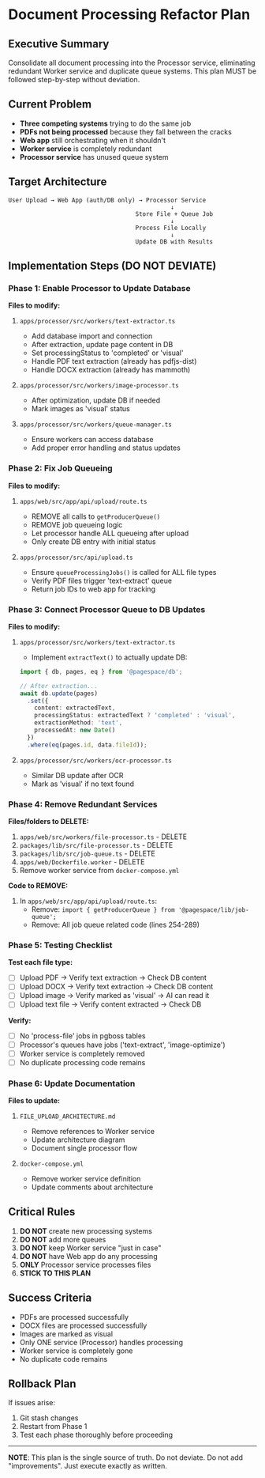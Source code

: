 # Document Processing Refactor Plan

## Executive Summary
Consolidate all document processing into the Processor service, eliminating redundant Worker service and duplicate queue systems. This plan MUST be followed step-by-step without deviation.

## Current Problem
- **Three competing systems** trying to do the same job
- **PDFs not being processed** because they fall between the cracks
- **Web app** still orchestrating when it shouldn't
- **Worker service** is completely redundant
- **Processor service** has unused queue system

## Target Architecture
```
User Upload → Web App (auth/DB only) → Processor Service
                                              ↓
                                    Store File + Queue Job
                                              ↓
                                    Process File Locally
                                              ↓
                                    Update DB with Results
```

## Implementation Steps (DO NOT DEVIATE)

### Phase 1: Enable Processor to Update Database
**Files to modify:**
1. `apps/processor/src/workers/text-extractor.ts`
   - Add database import and connection
   - After extraction, update page content in DB
   - Set processingStatus to 'completed' or 'visual'
   - Handle PDF text extraction (already has pdfjs-dist)
   - Handle DOCX extraction (already has mammoth)

2. `apps/processor/src/workers/image-processor.ts`
   - After optimization, update DB if needed
   - Mark images as 'visual' status

3. `apps/processor/src/workers/queue-manager.ts`
   - Ensure workers can access database
   - Add proper error handling and status updates

### Phase 2: Fix Job Queueing
**Files to modify:**
1. `apps/web/src/app/api/upload/route.ts`
   - REMOVE all calls to `getProducerQueue()`
   - REMOVE job queueing logic
   - Let processor handle ALL queueing after upload
   - Only create DB entry with initial status

2. `apps/processor/src/api/upload.ts`
   - Ensure `queueProcessingJobs()` is called for ALL file types
   - Verify PDF files trigger 'text-extract' queue
   - Return job IDs to web app for tracking

### Phase 3: Connect Processor Queue to DB Updates
**Files to modify:**
1. `apps/processor/src/workers/text-extractor.ts`
   - Implement `extractText()` to actually update DB:
   ```typescript
   import { db, pages, eq } from '@pagespace/db';

   // After extraction...
   await db.update(pages)
     .set({
       content: extractedText,
       processingStatus: extractedText ? 'completed' : 'visual',
       extractionMethod: 'text',
       processedAt: new Date()
     })
     .where(eq(pages.id, data.fileId));
   ```

2. `apps/processor/src/workers/ocr-processor.ts`
   - Similar DB update after OCR
   - Mark as 'visual' if no text found

### Phase 4: Remove Redundant Services
**Files/folders to DELETE:**
1. `apps/web/src/workers/file-processor.ts` - DELETE
2. `packages/lib/src/file-processor.ts` - DELETE
3. `packages/lib/src/job-queue.ts` - DELETE
4. `apps/web/Dockerfile.worker` - DELETE
5. Remove worker service from `docker-compose.yml`

**Code to REMOVE:**
1. In `apps/web/src/app/api/upload/route.ts`:
   - Remove: `import { getProducerQueue } from '@pagespace/lib/job-queue';`
   - Remove: All job queue related code (lines 254-289)

### Phase 5: Testing Checklist
**Test each file type:**
- [ ] Upload PDF → Verify text extraction → Check DB content
- [ ] Upload DOCX → Verify text extraction → Check DB content
- [ ] Upload image → Verify marked as 'visual' → AI can read it
- [ ] Upload text file → Verify content extracted → Check DB

**Verify:**
- [ ] No 'process-file' jobs in pgboss tables
- [ ] Processor's queues have jobs ('text-extract', 'image-optimize')
- [ ] Worker service is completely removed
- [ ] No duplicate processing code remains

### Phase 6: Update Documentation
**Files to update:**
1. `FILE_UPLOAD_ARCHITECTURE.md`
   - Remove references to Worker service
   - Update architecture diagram
   - Document single processor flow

2. `docker-compose.yml`
   - Remove worker service definition
   - Update comments about architecture

## Critical Rules
1. **DO NOT** create new processing systems
2. **DO NOT** add more queues
3. **DO NOT** keep Worker service "just in case"
4. **DO NOT** have Web app do any processing
5. **ONLY** Processor service processes files
6. **STICK TO THIS PLAN**

## Success Criteria
- PDFs are processed successfully
- DOCX files are processed successfully
- Images are marked as visual
- Only ONE service (Processor) handles processing
- Worker service is completely gone
- No duplicate code remains

## Rollback Plan
If issues arise:
1. Git stash changes
2. Restart from Phase 1
3. Test each phase thoroughly before proceeding

---

**NOTE**: This plan is the single source of truth. Do not deviate. Do not add "improvements". Just execute exactly as written.